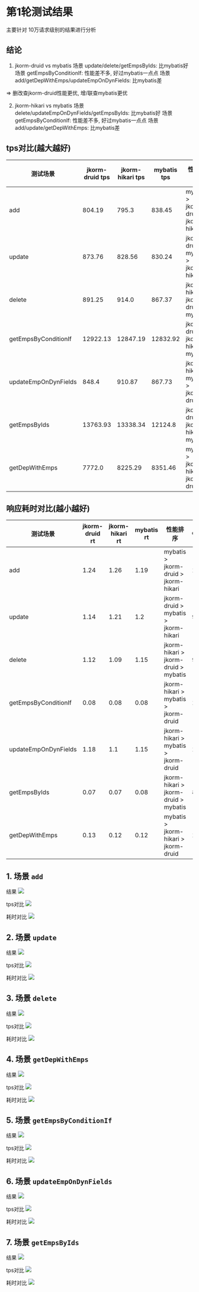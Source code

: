 # 第1轮测试结果
主要针对 10万请求级别的结果进行分析

## 结论
1. jkorm-druid vs mybatis
场景 update/delete/getEmpsByIds: 比mybatis好
场景 getEmpsByConditionIf: 性能差不多, 好过mybatis一点点
场景 add/getDepWithEmps/updateEmpOnDynFields: 比mybatis差

=> 删改查jkorm-druid性能更优, 增/联查mybatis更优

2. jkorm-hikari vs mybatis
场景 delete/updateEmpOnDynFields/getEmpsByIds: 比mybatis好
场景 getEmpsByConditionIf: 性能差不多, 好过mybatis一点点
场景 add/update/getDepWithEmps: 比mybatis差

## tps对比(越大越好)
| 测试场景 | jkorm-druid tps | jkorm-hikari tps | mybatis tps  | 性能排序 | jkorm-druid/mybatis比 | jkorm-hikari/mybatis比 | 最优 |
|--------|-----------|---------|--------------|--------------|--------------|--------------|--------------|
| add | 804.19 | 795.3 | 838.45 | mybatis > jkorm-druid > jkorm-hikari| 95.91 % | 94.85 %  | mybatis|
| update | 873.76 | 828.56 | 830.24 | jkorm-druid > mybatis > jkorm-hikari| 105.24 % | 99.80 %  | jkorm-druid|
| delete | 891.25 | 914.0 | 867.37 | jkorm-hikari > jkorm-druid > mybatis| 102.75 % | 105.38 %  | jkorm-hikari|
| getEmpsByConditionIf | 12922.13 | 12847.19 | 12832.92 | jkorm-druid > jkorm-hikari > mybatis| 100.70 % | 100.11 %  | jkorm-druid|
| updateEmpOnDynFields | 848.4 | 910.87 | 867.73 | jkorm-hikari > mybatis > jkorm-druid| 97.77 % | 104.97 %  | jkorm-hikari|
| getEmpsByIds | 13763.93 | 13338.34 | 12124.8 | jkorm-druid > jkorm-hikari > mybatis| 113.52 % | 110.01 %  | jkorm-druid|
| getDepWithEmps | 7772.0 | 8225.29 | 8351.46 | mybatis > jkorm-hikari > jkorm-druid| 93.06 % | 98.49 %  | mybatis|

## 响应耗时对比(越小越好)
| 测试场景 | jkorm-druid rt | jkorm-hikari rt | mybatis rt  | 性能排序 | jkorm-druid/mybatis比 | jkorm-hikari/mybatis比 | 最优 |
|--------|-----------|---------|--------------|--------------|--------------|--------------|--------------|
| add | 1.24 | 1.26 | 1.19 | mybatis > jkorm-druid > jkorm-hikari| 104.20 % | 105.88 %  | mybatis|
| update | 1.14 | 1.21 | 1.2 | jkorm-druid > mybatis > jkorm-hikari| 95.00 % | 100.83 %  | jkorm-druid|
| delete | 1.12 | 1.09 | 1.15 | jkorm-hikari > jkorm-druid > mybatis| 97.39 % | 94.78 %  | jkorm-hikari|
| getEmpsByConditionIf | 0.08 | 0.08 | 0.08 | jkorm-hikari > mybatis > jkorm-druid| 100.00 % | 100.00 %  | jkorm-hikari|
| updateEmpOnDynFields | 1.18 | 1.1 | 1.15 | jkorm-hikari > mybatis > jkorm-druid| 102.61 % | 95.65 %  | jkorm-hikari|
| getEmpsByIds | 0.07 | 0.07 | 0.08 | jkorm-hikari > jkorm-druid > mybatis| 87.50 % | 87.50 %  | jkorm-hikari|
| getDepWithEmps | 0.13 | 0.12 | 0.12 | mybatis > jkorm-hikari > jkorm-druid| 108.33 % | 100.00 %  | mybatis|

## 1. 场景 `add`
结果
![](img/6077c18017f46.png)

tps对比
![](img/6077bfac6be12.png)

耗时对比
![](img/6077bfbbc0dc6.png)

## 2. 场景 `update`
结果
![](img/6077c16ded504.png)

tps对比
![](img/6077bfd9c9520.png)

耗时对比
![](img/6077bff47755e.png)

## 3. 场景 `delete`
结果
![](img/6077c15fc9f9d.png)

tps对比
![](img/6077c08d57841.png)

耗时对比
![](img/6077c0981c0eb.png)

## 4. 场景 `getDepWithEmps`
结果
![](img/6077c15079643.png)

tps对比
![](img/6077c0c3ab9e8.png)

耗时对比
![](img/6077c0ce79345.png)

## 5. 场景 `getEmpsByConditionIf`
结果
![](img/6077c139b5960.png)

tps对比
![](img/6077c19e43fe7.png)

耗时对比
![](img/6077c1a98f781.png)

## 6. 场景 `updateEmpOnDynFields`
结果
![](img/6077c1c088904.png)

tps对比
![](img/6077c1d234d6f.png)

耗时对比
![](img/6077c1de61b60.png)

## 7. 场景 `getEmpsByIds`
结果
![](img/6077c1f1ba059.png)

tps对比
![](img/6077c2052f6c4.png)

耗时对比
![](img/6077c2129b0c2.png)

